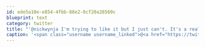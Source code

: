 ```yaml
---
id: ede5a10e-e854-4fbb-88e2-0cf20a26569c
blueprint: text
category: twitter
title: "'@nickwynja I'm trying to like it but I just can't. It's a real bummer because I know some people busted their asses off to build it."
caption: '<span class="username username_linked">@<a href="https://twitter.com/nickwynja" title="Nick Wynja">nickwynja</a></span> I''m trying to like it but I just can''t. It''s a real bummer because I know some people busted their asses off to build it.'
---
```

